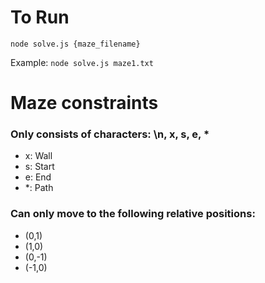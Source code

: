 # To Run

`node solve.js {maze_filename}`

Example: `node solve.js maze1.txt`

# Maze constraints
### Only consists of characters: \n, x, s, e, * 

- x: Wall
- s: Start
- e: End
- *: Path

### Can only move to the following relative positions:
- (0,1)
- (1,0)
- (0,-1)
- (-1,0)